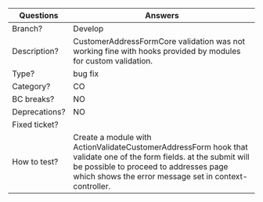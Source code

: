 <!-- Thank you for contributing to the PrestaShop project! 

Please take the time to edit the "Answers" rows with the necessary information: -->

| Questions     | Answers
| ------------- | -------------------------------------------------------
| Branch?       | Develop
| Description?  | CustomerAddressFormCore validation was not working fine with hooks provided by modules for custom validation.
| Type?         | bug fix
| Category?     | CO
| BC breaks?    | NO
| Deprecations? | NO
| Fixed ticket? | 
| How to test?  | Create a module with ActionValidateCustomerAddressForm hook that validate one of the form fields. at the submit will be possible to proceed to addresses page which shows the error message set in context-controller.

<!-- Click the form's "Preview button" to make sure the table is functional in GitHub. Thank you! -->
